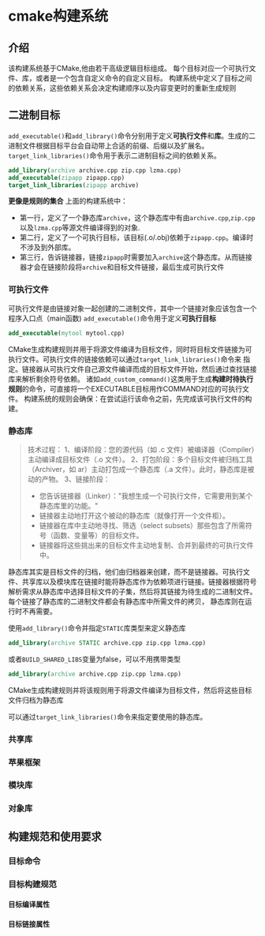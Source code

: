 # cmake构建系统

## 介绍
该构建系统基于CMake,他由若干高级逻辑目标组成。 每个目标对应一个可执行文件、库，或者是一个包含自定义命令的自定义目标。
构建系统中定义了目标之间的依赖关系，这些依赖关系会决定构建顺序以及内容变更时的重新生成规则

## 二进制目标
`add_executable()`和`add_library()`命令分别用于定义**可执行文件**和**库**。生成的二进制文件根据目标平台会自动带上合适的前缀、后缀以及扩展名。
`target_link_libraries()`命令用于表示二进制目标之间的依赖关系。
```cmake
add_library(archive archive.cpp zip.cpp lzma.cpp)
add_executable(zipapp zipapp.cpp)
target_link_libraries(zipapp archive)
```
**更像是规则的集合**
上面的构建系统中：
- 第一行，定义了一个静态库`archive`，这个静态库中有由`archive.cpp`,`zip.cpp`以及`lzma.cpp`等源文件编译得到的对象.
- 第二行，定义了一个可执行目标，该目标(.o/.obj)依赖于`zipapp.cpp`。编译时不涉及到外部库。
- 第三行，告诉链接器，链接`zipapp`时需要加入`archive`这个静态库。从而链接器才会在链接阶段将`archive`和目标文件链接，最后生成可执行文件

### 可执行文件
可执行文件是由链接对象一起创建的二进制文件，其中一个链接对象应该包含一个程序入口点（main函数)
`add_executable()`命令用于定义**可执行目标**
```cmake
add_executable(mytool mytool.cpp)
``` 
CMake生成构建规则并用于将源文件编译为目标文件，同时将目标文件链接为可执行文件。可执行文件的链接依赖可以通过`target_link_libraries()`命令来
指定。链接器从可执行文件自己源文件编译而成的目标文件开始，然后通过查找链接库来解析剩余符号依赖。
诸如`add_custom_command()`这类用于生成**构建时待执行规则**的命令，可直接将一个EXECUTABLE目标用作COMMAND对应的可执行文件。
构建系统的规则会确保：在尝试运行该命令之前，先完成该可执行文件的构建。

### 静态库
> 技术过程：
> 1、编译阶段：您的源代码（如 .c 文件）被编译器（Compiler）主动编译成目标文件（.o 文件）。
> 2、打包阶段：多个目标文件被归档工具（Archiver，如 ar）主动打包成一个静态库（.a 文件）。此时，静态库是被动的产物。
> 3、链接阶段：
> * 您告诉链接器（Linker）："我想生成一个可执行文件，它需要用到某个静态库里的功能。"
> * 链接器主动地打开这个被动的静态库（就像打开一个文件柜）。
> * 链接器在库中主动地寻找、筛选（select subsets）那些包含了所需符号（函数、变量等）的目标文件。
> * 链接器将这些挑出来的目标文件主动地复制、合并到最终的可执行文件中。

静态库其实是目标文件的归档，他们由归档器来创建，而不是链接器。可执行文件、共享库以及模块库在链接时能将静态库作为依赖项进行链接。链接器根据符号
解析需求从静态库中选择目标文件的子集，然后将其链接为待生成的二进制文件。每个链接了静态库的二进制文件都会有静态库中所需文件的拷贝，
静态库则在运行时不再需要。

使用`add_library()`命令并指定`STATIC`库类型来定义静态库
```cmake 
add_library(archive STATIC archive.cpp zip.cpp lzma.cpp)
```
或者`BUILD_SHARED_LIBS`变量为false，可以不用携带类型
```cmake
add_library(archive archive.cpp zip.cpp lzma.cpp)
```
CMake生成构建规则并将该规则用于将源文件编译为目标文件，然后将这些目标文件归档为静态库

可以通过`target_link_libraries()`命令来指定要使用的静态库。

### 共享库

### 苹果框架

### 模块库

### 对象库

## 构建规范和使用要求

### 目标命令

### 目标构建规范


#### 目标编译属性

#### 目标链接属性